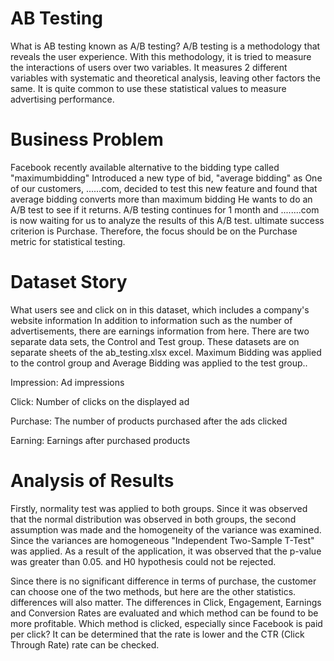 # AB Testing

What is AB testing known as A/B testing? A/B testing is a methodology that reveals the user experience. With this methodology, it is tried to measure the interactions of users over two variables. It measures 2 different variables with systematic and theoretical analysis, leaving other factors the same. It is quite common to use these statistical values to measure advertising performance.

# Business Problem

Facebook recently available alternative to the bidding type called "maximumbidding"
Introduced a new type of bid, "average bidding" as  One of our customers, ......com,
decided to test this new feature and found that average bidding converts more than maximum bidding
He wants to do an A/B test to see if it returns. A/B testing continues for 1 month and
........com is now waiting for us to analyze the results of this A/B test. ultimate success criterion is Purchase. Therefore, the focus should be on the Purchase metric for statistical testing.

# Dataset Story
What users see and click on in this dataset, which includes a company's website information
In addition to information such as the number of advertisements, there are earnings information from here. There are two separate data sets, the Control and Test group. These datasets are on separate sheets of the ab_testing.xlsx excel. Maximum Bidding was applied to the control group and Average Bidding was applied to the test group..

Impression: Ad impressions

Click: Number of clicks on the displayed ad

Purchase: The number of products purchased after the ads clicked

Earning: Earnings after purchased products

# Analysis of Results


Firstly, normality test was applied to both groups. Since it was observed that the normal distribution was observed in both groups, the second assumption was made and the homogeneity of the variance was examined. Since the variances are homogeneous
"Independent Two-Sample T-Test" was applied. As a result of the application, it was observed that the p-value was greater than 0.05.
and H0 hypothesis could not be rejected.


Since there is no significant difference in terms of purchase, the customer can choose one of the two methods, but here are the other statistics.
differences will also matter. The differences in Click, Engagement, Earnings and Conversion Rates are evaluated and which
method can be found to be more profitable. Which method is clicked, especially since Facebook is paid per click?
It can be determined that the rate is lower and the CTR (Click Through Rate) rate can be checked.
